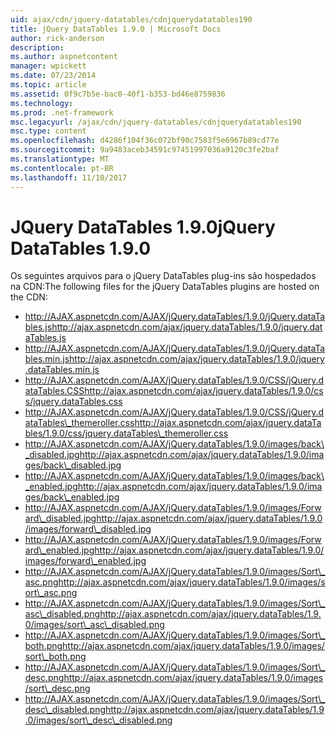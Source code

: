 ```yaml
---
uid: ajax/cdn/jquery-datatables/cdnjquerydatatables190
title: jQuery DataTables 1.9.0 | Microsoft Docs
author: rick-anderson
description: 
ms.author: aspnetcontent
manager: wpickett
ms.date: 07/23/2014
ms.topic: article
ms.assetid: 0f9c7b5e-bac0-40f1-b353-bd46e8759836
ms.technology: 
ms.prod: .net-framework
msc.legacyurl: /ajax/cdn/jquery-datatables/cdnjquerydatatables190
msc.type: content
ms.openlocfilehash: d4286f104f36c072bf90c7583f5e6967b89cd77e
ms.sourcegitcommit: 9a9483aceb34591c97451997036a9120c3fe2baf
ms.translationtype: MT
ms.contentlocale: pt-BR
ms.lasthandoff: 11/10/2017
---
```

<a name="jquery-datatables-190"></a><span data-ttu-id="4d47c-102">JQuery DataTables 1.9.0</span><span class="sxs-lookup"><span data-stu-id="4d47c-102">jQuery DataTables 1.9.0</span></span>
====================
<span data-ttu-id="4d47c-103">Os seguintes arquivos para o jQuery DataTables plug-ins são hospedados na CDN:</span><span class="sxs-lookup"><span data-stu-id="4d47c-103">The following files for the jQuery DataTables plugins are hosted on the CDN:</span></span>

- <span data-ttu-id="4d47c-104">http://AJAX.aspnetcdn.com/AJAX/jQuery.dataTables/1.9.0/jQuery.dataTables.js</span><span class="sxs-lookup"><span data-stu-id="4d47c-104">http://ajax.aspnetcdn.com/ajax/jquery.dataTables/1.9.0/jquery.dataTables.js</span></span>
- <span data-ttu-id="4d47c-105">http://AJAX.aspnetcdn.com/AJAX/jQuery.dataTables/1.9.0/jQuery.dataTables.min.js</span><span class="sxs-lookup"><span data-stu-id="4d47c-105">http://ajax.aspnetcdn.com/ajax/jquery.dataTables/1.9.0/jquery.dataTables.min.js</span></span>
- <span data-ttu-id="4d47c-106">http://AJAX.aspnetcdn.com/AJAX/jQuery.dataTables/1.9.0/CSS/jQuery.dataTables.CSS</span><span class="sxs-lookup"><span data-stu-id="4d47c-106">http://ajax.aspnetcdn.com/ajax/jquery.dataTables/1.9.0/css/jquery.dataTables.css</span></span>
- <span data-ttu-id="4d47c-107">http://AJAX.aspnetcdn.com/AJAX/jQuery.dataTables/1.9.0/CSS/jQuery.dataTables\_themeroller.css</span><span class="sxs-lookup"><span data-stu-id="4d47c-107">http://ajax.aspnetcdn.com/ajax/jquery.dataTables/1.9.0/css/jquery.dataTables\_themeroller.css</span></span>
- <span data-ttu-id="4d47c-108">http://AJAX.aspnetcdn.com/AJAX/jQuery.dataTables/1.9.0/images/back\_disabled.jpg</span><span class="sxs-lookup"><span data-stu-id="4d47c-108">http://ajax.aspnetcdn.com/ajax/jquery.dataTables/1.9.0/images/back\_disabled.jpg</span></span>
- <span data-ttu-id="4d47c-109">http://AJAX.aspnetcdn.com/AJAX/jQuery.dataTables/1.9.0/images/back\_enabled.jpg</span><span class="sxs-lookup"><span data-stu-id="4d47c-109">http://ajax.aspnetcdn.com/ajax/jquery.dataTables/1.9.0/images/back\_enabled.jpg</span></span>
- <span data-ttu-id="4d47c-110">http://AJAX.aspnetcdn.com/AJAX/jQuery.dataTables/1.9.0/images/Forward\_disabled.jpg</span><span class="sxs-lookup"><span data-stu-id="4d47c-110">http://ajax.aspnetcdn.com/ajax/jquery.dataTables/1.9.0/images/forward\_disabled.jpg</span></span>
- <span data-ttu-id="4d47c-111">http://AJAX.aspnetcdn.com/AJAX/jQuery.dataTables/1.9.0/images/Forward\_enabled.jpg</span><span class="sxs-lookup"><span data-stu-id="4d47c-111">http://ajax.aspnetcdn.com/ajax/jquery.dataTables/1.9.0/images/forward\_enabled.jpg</span></span>
- <span data-ttu-id="4d47c-112">http://AJAX.aspnetcdn.com/AJAX/jQuery.dataTables/1.9.0/images/Sort\_asc.png</span><span class="sxs-lookup"><span data-stu-id="4d47c-112">http://ajax.aspnetcdn.com/ajax/jquery.dataTables/1.9.0/images/sort\_asc.png</span></span>
- <span data-ttu-id="4d47c-113">http://AJAX.aspnetcdn.com/AJAX/jQuery.dataTables/1.9.0/images/Sort\_asc\_disabled.png</span><span class="sxs-lookup"><span data-stu-id="4d47c-113">http://ajax.aspnetcdn.com/ajax/jquery.dataTables/1.9.0/images/sort\_asc\_disabled.png</span></span>
- <span data-ttu-id="4d47c-114">http://AJAX.aspnetcdn.com/AJAX/jQuery.dataTables/1.9.0/images/Sort\_both.png</span><span class="sxs-lookup"><span data-stu-id="4d47c-114">http://ajax.aspnetcdn.com/ajax/jquery.dataTables/1.9.0/images/sort\_both.png</span></span>
- <span data-ttu-id="4d47c-115">http://AJAX.aspnetcdn.com/AJAX/jQuery.dataTables/1.9.0/images/Sort\_desc.png</span><span class="sxs-lookup"><span data-stu-id="4d47c-115">http://ajax.aspnetcdn.com/ajax/jquery.dataTables/1.9.0/images/sort\_desc.png</span></span>
- <span data-ttu-id="4d47c-116">http://AJAX.aspnetcdn.com/AJAX/jQuery.dataTables/1.9.0/images/Sort\_desc\_disabled.png</span><span class="sxs-lookup"><span data-stu-id="4d47c-116">http://ajax.aspnetcdn.com/ajax/jquery.dataTables/1.9.0/images/sort\_desc\_disabled.png</span></span>
